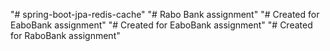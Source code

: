 "# spring-boot-jpa-redis-cache" 
"# Rabo Bank assignment" 
"# Created for EaboBank assignment" 
"# Created for EaboBank assignment" 
"# Created for RaboBank assignment" 
